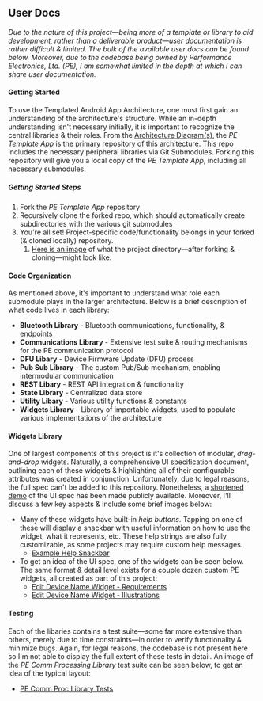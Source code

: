 ## User Docs
*Due to the nature of this project—being more of a template or library to aid development, rather than a deliverable product—user documentation is rather difficult & limited. The bulk of the available user docs can be found below. Moreover, due to the codebase being owned by Performance Electronics, Ltd. (PE), I am somewhat limited in the depth at which I can share user documentation.*

#### Getting Started
To use the Templated Android App Architecture, one must first gain an understanding of the architecture's structure. While an in-depth understanding isn't necessary initially, it is important to recognize the central libraries & their roles. From the [Architecture Diagram(s)](Design_Diagrams/Design_D3.png), the *PE Template App* is the primary repository of this architecture. This repo includes the necessary peripheral libraries via Git Submodules. Forking this repository will give you a local copy of the *PE Template App*, including all necessary submodules.

##### Getting Started Steps
1. Fork the *PE Template App* repository
2. Recursively clone the forked repo, which should automatically create subdirectories with the various git submodules
3. You're all set! Project-specific code/functionality belongs in your forked (& cloned locally) repository.
   1. [Here is an image](/Resources/ProjectModulesFileStructure.png) of what the project directory—after forking & cloning—might look like.

#### Code Organization
As mentioned above, it's important to understand what role each submodule plays in the larger architecture. Below is a brief description of what code lives in each library:
  - **Bluetooth Library** - Bluetooth communications, functionality, & endpoints
  - **Communications Library** - Extensive test suite & routing mechanisms for the PE communication protocol
  - **DFU Libary** - Device Firmware Update (DFU) process
  - **Pub Sub Library** - The custom Pub/Sub mechanism, enabling intermodular communication
  - **REST Libary** - REST API integration & functionality
  - **State Library** - Centralized data store
  - **Utility Libary** - Various utility functions & constants
  - **Widgets Library** - Library of importable widgets, used to populate various implementations of the architecture

#### Widgets Library
One of largest components of this project is it's collection of modular, *drag-and-drop* widgets. Naturally, a comprehensive UI specification document, outlining each of these widgets & highlighting all of their configurable attributes was created in conjunction. Unfortunately, due to legal reasons, the full spec can't be added to this repository. Nonetheless, a [shortened demo](/Design_Diagrams/--CAPSTONE_DEMO--%20WO240309_MobileAppDesign_R3.pdf) of the UI spec has been made publicly available. Moreover, I'll discuss a few key aspects & include some brief images below:
- Many of these widgets have built-in *help buttons*. Tapping on one of these will display a snackbar with useful information on how to use the widget, what it represents, etc. These help strings are also fully customizable, as some projects may require custom help messages.
  - [Example Help Snackbar](/Resources/EditDeviceNameHelpSnackbar.png)
- To get an idea of the UI spec, one of the widgets can be seen below. The same format & detail level exists for a couple dozen custom PE widgets, all created as part of this project:
  - [Edit Device Name Widget - Requirements](/Resources/EditDeviceNameWidgetRequirements.png)
  - [Edit Device Name Widget - Illustrations](/Resources/EditDeviceNameWidgetIllustrations.png)

#### Testing
Each of the libaries contains a test suite—some far more extensive than others, merely due to time constraints—in order to verify functionality & minimize bugs. Again, for legal reasons, the codebase is not present here so I'm not able to display the full extent of these tests in detail. An image of the *PE Comm Processing Library* test suite can be seen below, to get an idea of the typical layout:
- [PE Comm Proc Library Tests](/Resources/PeCommProcLibraryTests.png)